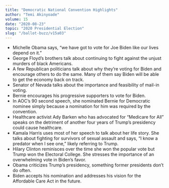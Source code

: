 ```yaml
---
title: "Democratic National Convention Highlights"
author: "Temi Akinyoade"
volume: 15
date: "2020-08-23"
topic: "2020 Presidential Election"
slug: "/ballot-buzz/v15a03"
---
```


* Michelle Obama says, “we have got to vote for Joe Biden like our lives depend on it.”
* George Floyd’s brothers talk about continuing to fight against the unjust murders of black Americans.
* A few Republican politicians talk about why they’re voting for Biden and encourage others to do the same. Many of them say Biden will be able to get the economy back on track.
* Senator of Nevada talks about the importance and feasibility of mail-in voting.
* Bernie encourages his progressive supporters to vote for Biden.
* In AOC’s 90 second speech, she nominated Bernie for Democratic nominee simply because a nomination for him was required by the convention.
* Healthcare activist Ady Barken who has advocated for “Medicare for All” speaks on the detriment of another four years of Trump’s presidency could cause healthcare.
* Kamala Harris uses most of her speech to talk about her life story. She talks about fighting for survivors of sexual assault and says, “I know a predator when I see one,” likely referring to Trump.
* Hilary Clinton reminisces over the time she won the popular vote but Trump won the Electoral College. She stresses the importance of an overwhelming vote in Biden’s favor.
* Obama criticizes Trump’s presidency, something former presidents don’t do often.
* Biden accepts his nomination and addresses his vision for the Affordable Care Act in the future.